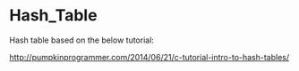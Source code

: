 # Hash_Table
Hash table based on the below tutorial:

http://pumpkinprogrammer.com/2014/06/21/c-tutorial-intro-to-hash-tables/

